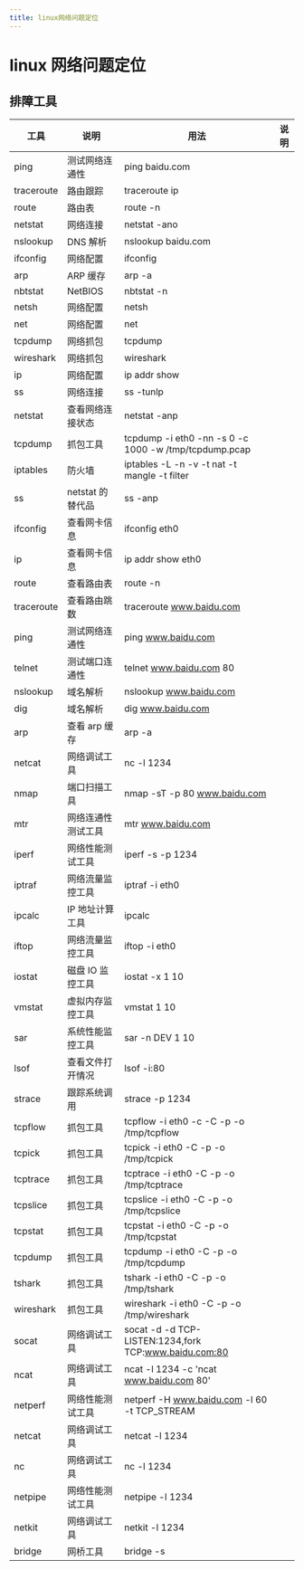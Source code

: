 ```yaml
---
title: linux网络问题定位
---
```


# linux 网络问题定位

## 排障工具

| 工具       | 说明               | 用法                                                  | 说明 |
| ---------- | ------------------ | ----------------------------------------------------- | ---- |
| ping       | 测试网络连通性     | ping baidu.com                                        |
| traceroute | 路由跟踪           | traceroute ip                                         |
| route      | 路由表             | route -n                                              |
| netstat    | 网络连接           | netstat -ano                                          |
| nslookup   | DNS 解析           | nslookup baidu.com                                    |
| ifconfig   | 网络配置           | ifconfig                                              |
| arp        | ARP 缓存           | arp -a                                                |
| nbtstat    | NetBIOS            | nbtstat -n                                            |
| netsh      | 网络配置           | netsh                                                 |
| net        | 网络配置           | net                                                   |
| tcpdump    | 网络抓包           | tcpdump                                               |
| wireshark  | 网络抓包           | wireshark                                             |
| ip         | 网络配置           | ip addr show                                          |
| ss         | 网络连接           | ss -tunlp                                             |
| netstat    | 查看网络连接状态   | netstat -anp                                          |
| tcpdump    | 抓包工具           | tcpdump -i eth0 -nn -s 0 -c 1000 -w /tmp/tcpdump.pcap |
| iptables   | 防火墙             | iptables -L -n -v -t nat -t mangle -t filter          |
| ss         | netstat 的替代品   | ss -anp                                               |
| ifconfig   | 查看网卡信息       | ifconfig eth0                                         |
| ip         | 查看网卡信息       | ip addr show eth0                                     |
| route      | 查看路由表         | route -n                                              |
| traceroute | 查看路由跳数       | traceroute www.baidu.com                              |
| ping       | 测试网络连通性     | ping www.baidu.com                                    |
| telnet     | 测试端口连通性     | telnet www.baidu.com 80                               |
| nslookup   | 域名解析           | nslookup www.baidu.com                                |
| dig        | 域名解析           | dig www.baidu.com                                     |
| arp        | 查看 arp 缓存      | arp -a                                                |
| netcat     | 网络调试工具       | nc -l 1234                                            |
| nmap       | 端口扫描工具       | nmap -sT -p 80 www.baidu.com                          |
| mtr        | 网络连通性测试工具 | mtr www.baidu.com                                     |
| iperf      | 网络性能测试工具   | iperf -s -p 1234                                      |
| iptraf     | 网络流量监控工具   | iptraf -i eth0                                        |
| ipcalc     | IP 地址计算工具    | ipcalc                                                |
| iftop      | 网络流量监控工具   | iftop -i eth0                                         |
| iostat     | 磁盘 IO 监控工具   | iostat -x 1 10                                        |
| vmstat     | 虚拟内存监控工具   | vmstat 1 10                                           |
| sar        | 系统性能监控工具   | sar -n DEV 1 10                                       |
| lsof       | 查看文件打开情况   | lsof -i:80                                            |
| strace     | 跟踪系统调用       | strace -p 1234                                        |
| tcpflow    | 抓包工具           | tcpflow -i eth0 -c -C -p -o /tmp/tcpflow              |
| tcpick     | 抓包工具           | tcpick -i eth0 -C -p -o /tmp/tcpick                   |
| tcptrace   | 抓包工具           | tcptrace -i eth0 -C -p -o /tmp/tcptrace               |
| tcpslice   | 抓包工具           | tcpslice -i eth0 -C -p -o /tmp/tcpslice               |
| tcpstat    | 抓包工具           | tcpstat -i eth0 -C -p -o /tmp/tcpstat                 |
| tcpdump    | 抓包工具           | tcpdump -i eth0 -C -p -o /tmp/tcpdump                 |
| tshark     | 抓包工具           | tshark -i eth0 -C -p -o /tmp/tshark                   |
| wireshark  | 抓包工具           | wireshark -i eth0 -C -p -o /tmp/wireshark             |
| socat      | 网络调试工具       | socat -d -d TCP-LISTEN:1234,fork TCP:www.baidu.com:80 |
| ncat       | 网络调试工具       | ncat -l 1234 -c 'ncat www.baidu.com 80'               |
| netperf    | 网络性能测试工具   | netperf -H www.baidu.com -l 60 -t TCP_STREAM          |
| netcat     | 网络调试工具       | netcat -l 1234                                        |
| nc         | 网络调试工具       | nc -l 1234                                            |
| netpipe    | 网络性能测试工具   | netpipe -l 1234                                       |
| netkit     | 网络调试工具       | netkit -l 1234                                        |
| bridge     | 网桥工具           | bridge -s                                             |
